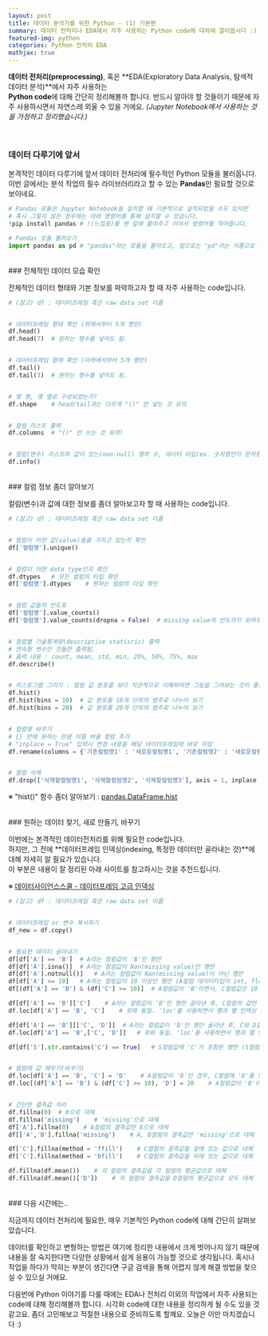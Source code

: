 ```yaml
---
layout: post
title: 데이터 분석가를 위한 Python - (1) 기본편
summary: 데이터 전처리나 EDA에서 자주 사용하는 Python code에 대하여 알아봅시다 :)
featured-img: python
categories: Python 전처리 EDA 
mathjax: true
---
```


**데이터 전처리(preprocessing)**, 혹은 **EDA(Exploratory Data Analysis, 탐색적 데이터 분석)**에서 자주 사용하는    
**Python code**에 대해 간단히 정리해볼까 합니다. 반드시 알아야 할 것들이기 때문에 자주 사용하시면서 자연스레 외울 수 있을 거에요. *(Jupyter Notebook에서 사용하는 것을 가정하고 정리했습니다.)*

<br>

### 데이터 다루기에 앞서

본격적인 데이터 다루기에 앞서 데이터 전처리에 필수적인 Python 모듈을 불러옵니다.  
이번 글에서는 분석 작업의 필수 라이브러리라고 할 수 있는 **Pandas**만 필요할 것으로 보이네요.

```python
# Pandas 모듈은 Jupyter Notebook을 설치할 때 기본적으로 설치되었을 수도 있지만 
# 혹시 그렇지 않은 경우에는 아래 명령어를 통해 설치할 수 있습니다.
!pip install pandas	# !(느낌표)를 맨 앞에 붙여주고 이어서 명령어를 적어줍니다.

# Pandas 모듈 불러오기
import pandas as pd	# "pandas"라는 모듈을 불러오고, 앞으로는 "pd"라는 이름으로 사용하겠다는 의미
```


<br>
### 전체적인 데이터 모습 확인

전체적인 데이터 형태와 기본 정보를 파악하고자 할 때 자주 사용하는 code입니다.  


```python
# (참고) df : 데이터프레임 혹은 raw data set 이름


# 데이터프레임 형태 확인 (위에서부터 5개 행만)
df.head()	
df.head(7)	# 원하는 행수를 넣어도 됨.


# 데이터프레임 형태 확인 (아래에서부터 5개 행만)
df.tail() 
df.tail(3)	# 원하는 행수를 넣어도 됨.


# 몇 행, 몇 열로 구성되었는가?
df.shape	# head/tail과는 다르게 "()" 안 넣는 것 유의


# 컬럼 리스트 출력
df.columns	# "()" 안 쓰는 것 유의!


# 컬럼(변수) 리스트와 값이 있는(non-null) 행의 수, 데이터 타입(ex. 숫자형인지 문자형인지) 정보 출력  
df.info()
```

<br>
### 컬럼 정보 좀더 알아보기

컬럼(변수)과 값에 대한 정보를 좀더 알아보고자 할 때 사용하는 code입니다.  

```python
# (참고) df : 데이터프레임 혹은 raw data set 이름


# 컬럼이 어떤 값(value)들을 가지고 있는지 확인
df['컬럼명'].unique()


# 컬럼이 어떤 data type인지 확인
df.dtypes	# 모든 컬럼의 타입 확인
df['컬럼명'].dtypes	# 원하는 컬럼의 타입 확인


# 컬럼 값들의 빈도표
df['컬럼명'].value_counts()
df['컬럼명'].value_counts(dropna = False)	# missing value의 빈도까지 보여주기


# 컬럼별 기술통계량(descriptive statisric) 출력 
# 연속형 변수인 것들만 출력됨.
# 출력 내용 : count, mean, std, min, 25%, 50%, 75%, max
df.describe()


# 히스토그램 그리기 : 컬럼 값 분포를 보다 직관적으로 이해하려면 그림을 그려보는 것이 좋습니다.
df.hist()
df.hist(bins = 10)	# 값 분포를 10개 단위의 범주로 나누어 보기
df.hist(bins = 20)	# 값 분포를 20개 단위의 범주로 나누어 보기


# 컬럼명 바꾸기
# {} 안에 원하는 만큼 이름 바꿀 컬럼 추가
# "inplace = True" 입력시 변경 내용을 해당 데이터프레임에 바로 저장
df.rename(columns = {'기존컬럼명1' : '새로운컬럼명1', '기존컬럼명2' : '새로운컬럼명2'}, inplace = True)


# 컬럼 삭제
df.drop(['삭제할컬럼명1', '삭제할컬럼명2', '삭제할컬럼명3'], axis = 1, inplace = True)  # 'axis=1' 열(컬럼) 기준으로 삭제하겠다는 의미
```

※ "hist()" 함수 좀더 알아보기 : [pandas.DataFrame.hist]('https://pandas.pydata.org/pandas-docs/stable/reference/api/pandas.DataFrame.hist.html')


<br>
### 원하는 데이터 찾기, 새로 만들기, 바꾸기

이번에는 본격적인 데이터전처리를 위해 필요한 code입니다.  
하지만, 그 전에 **데이터프레임 인덱싱(indexing, 특정한 데이터만 골라내는 것)**에 대해 자세히 알 필요가 있습니다.   
이 부분은 내용이 잘 정리된 아래 사이트를 참고하시는 것을 추천드립니다.   

※ [데이터사이언스스쿨 - 데이터프레임 고급 인덱싱]('https://datascienceschool.net/view-notebook/704731b41f794b8ea00768f5b0904512')  


```python 
# (참고) df : 데이터프레임 혹은 raw data set 이름


# 데이터프레임 or 변수 복사하기
df_new = df.copy()


# 필요한 데이터 골라내기
df[df['A'] == 'B']	# A라는 컬럼값이 'B'인 행만
df[df['A'].isna()]	# A라는 컬럼값이 Nan(missing value)인 행만
df[df['A'].notnull()]	# A라는 컬럼값이 Nan(missing value)이 아닌 행만
df[df['A'] >= 10]	# A라는 컬럼값이 10 이상인 행만 (A컬럼 데이터타입이 int, float인 경우만)
df[(df['A'] == 'B') & (df['C'] >= 10)]	# A컬럼값이 'B'이면서, C컬럼값은 10 이상인 행만

df[df['A'] == 'B']['C']    # A라는 컬럼값이 'B'인 행만 골라낸 후, C컬럼의 값만
df.loc[df['A'] == 'B', 'C']    # 위와 동일. 'loc'를 사용하면서 행과 열 인덱싱 값을 모두 사용

df[df['A'] == 'B'][['C', 'D']]	# A라는 컬럼값이 'B'인 행만 골라낸 후, C와 D컬럼의 값만
df.loc[df['A'] == 'B',['C', 'D']]	# 위와 동일. 'loc'를 사용하면서 행과 열 인덱싱 값을 모두 사용

df[df['S'].str.contains('C') == True]	# S컬럼값에 'C'가 포함된 행만 (S컬럼 데이터 타입이 string인 경우만)


# 컬럼에 값 채우기(바꾸기)
df.loc[df['A'] == 'B', 'C'] = 'D'    # A컬럼값이 'B'인 경우, C컬럼에 'D'를 넣기
df.loc[(df['A'] == 'B') & (df['C'] >= 10), 'D'] = 20	# A컬럼값이 'B'이면서, C컬럼값은 10 이상인 경우, D컬럼에 20을 넣기


# 간단한 결측값 처리
df.fillna(0)  # 0으로 대체
df.fillna('missing')    # 'missing'으로 대체
df['A'].fillna(0)    # A컬럼의 결측값만 0으로 대체
df[['A','B'].fillna('missing')    # A, B컬럼의 결측값만 'missing'으로 대체

df['C'].fillna(method = 'ffill')    # C컬럼의 결측값을 앞에 있는 값으로 대체
df['C'].fillna(method = 'bfill')    # C컬럼의 결측값을 뒤에 있는 값으로 대체

df.fillna(df.mean())    # 각 컬럼의 결측값을 각 컬럼의 평균값으로 대체
df.fillna(df.mean()['D'])    # 각 컬럼의 결측값을 D컬럼의 평균값으로 모두 대체
```


<br>
### 다음 시간에는..

지금까지 데이터 전처리에 필요한, 매우 기본적인 Python code에 대해 간단히 살펴보았습니다.  

데이터를 확인하고 변형하는 방법은 여기에 정리한 내용에서 크게 벗어나지 않기 때문에 내용을 잘 숙지한다면 다양한 상황에서 쉽게 응용이 가능할 것으로 생각됩니다. 혹시나 작업을 하다가 막히는 부분이 생긴다면 구글 검색을 통해 어렵지 않게 해결 방법을 찾으실 수 있으실 거에요.  

다음번에 Python 이야기를 다룰 때에는 EDA나 전처리 이외의 작업에서 자주 사용되는 code에 대해 정리해볼까 합니다. 시각화 code에 대한 내용을 정리하게 될 수도 있을 것 같고요. 좀더 고민해보고 적절한 내용으로 준비하도록 할께요. 오늘은 이만 마치겠습니다 :)    

<br>













